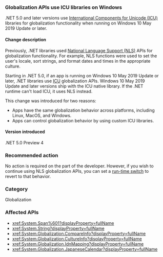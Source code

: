 ### Globalization APIs use ICU libraries on Windows

.NET 5.0 and later versions use [International Components for Unicode (ICU)](http://site.icu-project.org/home) libraries for globalization functionality when running on Windows 10 May 2019 Update or later.

#### Change description

Previously, .NET libraries used [National Language Support (NLS)](/windows/win32/intl/national-language-support) APIs for globalization functionality. For example, NLS functions were used to set the user's locale, sort strings, and format dates and times in the appropriate culture.

Starting in .NET 5.0, if an app is running on Windows 10 May 2019 Update or later, .NET libraries use [ICU](http://site.icu-project.org/home) globalization APIs. Windows 10 May 2019 Update and later versions ship with the ICU native library. If the .NET runtime can't load ICU, it uses NLS instead.

This change was introduced for two reasons:

- Apps have the same globalization behavior across platforms, including Linux, MacOS, and Windows.
- Apps can control globalization behavior by using custom ICU libraries.

#### Version introduced

.NET 5.0 Preview 4

### Recommended action

No action is required on the part of the developer. However, if you wish to continue using NLS globalization APIs, you can set a [run-time switch](../../../../docs/core/run-time-config/globalization.md#nls) to revert to that behavior.

### Category

Globalization

### Affected APIs

- <xref:System.Span%601?displayProperty=fullName>
- <xref:System.String?displayProperty=fullName>
- <xref:System.Globalization.CompareInfo?displayProperty=fullName>
- <xref:System.Globalization.CultureInfo?displayProperty=fullName>
- <xref:System.Globalization.IdnMapping?displayProperty=fullName>
- <xref:System.Globalization.JapaneseCalendar?displayProperty=fullName>

<!--

- `T:System.Span%601`
- `T:System.String`
- `T:System.Globalization.CompareInfo`
- `T:System.Globalization.CultureInfo`
- `T:System.Globalization.IdnMapping`
- `T:System.Globalization.JapaneseCalendar`

-->
